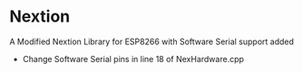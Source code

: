 # Nextion
A Modified Nextion Library for ESP8266 with Software Serial support added
- Change Software Serial pins in line 18 of NexHardware.cpp
